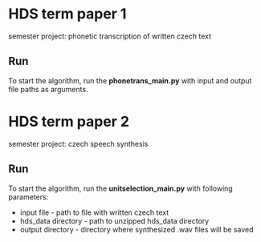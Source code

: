# HDS term paper 1
semester project: phonetic transcription of written czech text
    
## Run
To start the algorithm, run the **phonetrans_main.py** with input and output file paths as arguments.

# HDS term paper 2
semester project: czech speech synthesis

## Run
To start the algorithm, run the **unitselection_main.py** with following parameters:

* input file - path to file with written czech text
* hds_data directory - path to unzipped hds_data directory
* output directory - directory where synthesized .wav files will be saved